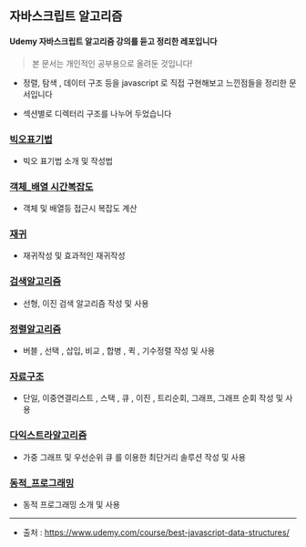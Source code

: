## 자바스크립트 알고리즘

#### Udemy 자바스크립트 알고리즘 강의를 듣고 정리한 레포입니다
> 본 문서는 개인적인 공부용으로 올려둔 것입니다!

- 정렬, 탐색 , 데이터 구조 등을 javascript 로 직접 구현해보고 느낀점들을 정리한 문서입니다

- 섹션별로 디렉터리 구조를 나누어 두었습니다

### [빅오표기법]( https://github.com/divinity6/javascriptAlgorithms-study/blob/master/02big_O_Notation/big_O_Notation01(%EB%B9%85%EC%98%A4_%EC%86%8C%EA%B0%9C).js )
- 빅오 표기법 소개 및 작성법

### [객체_배열 시간복잡도]( https://github.com/divinity6/javascriptAlgorithms-study/tree/master/03ArrayAndObjectPerformanceEval )
- 객체 및 배열등 접근시 복잡도 계산

### [재귀]( https://github.com/divinity6/javascriptAlgorithms-study/blob/master/06Recursion/READMEmd )
- 재귀작성 및 효과적인 재귀작성

### [검색알고리즘]( https://github.com/divinity6/javascriptAlgorithms-study/tree/master/07SearchingAlgorithms )
- 선형, 이진 검색 알고리즘 작성 및 사용


### [정렬알고리즘]( https://github.com/divinity6/javascriptAlgorithms-study/tree/master/08BubbleSorting )
- 버블 , 선택 , 삽입, 비교 , 합병 , 퀵 , 기수정렬 작성 및 사용

### [자료구조]( https://github.com/divinity6/javascriptAlgorithms-study/tree/master/15DataStructures )
- 단일, 이중연결리스트 , 스택 , 큐 , 이진 , 트리순회, 그래프, 그래프 순회 작성 및 사용

### [다익스트라알고리즘]( https://github.com/divinity6/javascriptAlgorithms-study/tree/master/25DijkstraAlgorithm )
- 가중 그래프 및 우선순위 큐 를 이용한 최단거리 솔루션 작성 및 사용


### [ 동적_프로그래밍 ]( https://github.com/divinity6/javascriptAlgorithms-study/tree/master/26DynamicPrograming )
- 동적 프로그래밍 소개 및 사용

---

- 출처 : https://www.udemy.com/course/best-javascript-data-structures/
